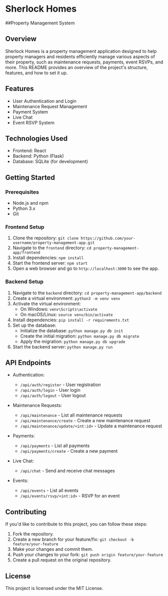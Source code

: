 # Sherlock Homes
##Property Management System

## Overview

Sherlock Homes is a property management application designed to help property managers and residents efficiently manage various aspects of their property, such as maintenance requests, payments, event RSVPs, and more. This README provides an overview of the project's structure, features, and how to set it up.

## Features

- User Authentication and Login
- Maintenance Request Management
- Payment System
- Live Chat
- Event RSVP System

## Technologies Used

- Frontend: React
- Backend: Python (Flask)
- Database: SQLite (for development)

## Getting Started

### Prerequisites

- Node.js and npm
- Python 3.x
- Git

### Frontend Setup

1. Clone the repository: `git clone https://github.com/your-username/property-management-app.git`
2. Navigate to the `frontend` directory: `cd property-management-app/frontend`
3. Install dependencies: `npm install`
4. Start the frontend server: `npm start`
5. Open a web browser and go to `http://localhost:3000` to see the app.

### Backend Setup

1. Navigate to the `backend` directory: `cd property-management-app/backend`
2. Create a virtual environment: `python3 -m venv venv`
3. Activate the virtual environment:
   - On Windows: `venv\Scripts\activate`
   - On macOS/Linux: `source venv/bin/activate`
4. Install dependencies: `pip install -r requirements.txt`
5. Set up the database:
   - Initialize the database: `python manage.py db init`
   - Create the initial migration: `python manage.py db migrate`
   - Apply the migration: `python manage.py db upgrade`
6. Start the backend server: `python manage.py run`

## API Endpoints

- Authentication:
  - `/api/auth/register` - User registration
  - `/api/auth/login` - User login
  - `/api/auth/logout` - User logout

- Maintenance Requests:
  - `/api/maintenance` - List all maintenance requests
  - `/api/maintenance/create` - Create a new maintenance request
  - `/api/maintenance/update/<int:id>` - Update a maintenance request

- Payments:
  - `/api/payments` - List all payments
  - `/api/payments/create` - Create a new payment

- Live Chat:
  - `/api/chat` - Send and receive chat messages

- Events:
  - `/api/events` - List all events
  - `/api/events/rsvp/<int:id>` - RSVP for an event

## Contributing

If you'd like to contribute to this project, you can follow these steps:

1. Fork the repository.
2. Create a new branch for your feature/fix: `git checkout -b feature/your-feature`
3. Make your changes and commit them.
4. Push your changes to your fork: `git push origin feature/your-feature`
5. Create a pull request on the original repository.

## License

This project is licensed under the MIT License.

